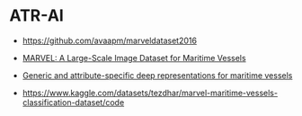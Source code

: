 # ATR-AI

- https://github.com/avaapm/marveldataset2016

- [MARVEL: A Large-Scale Image Dataset for Maritime Vessels](https://link.springer.com/chapter/10.1007/978-3-319-54193-8_11)

- [Generic and attribute-specific deep representations for maritime vessels](https://ipsjcva.springeropen.com/articles/10.1186/s41074-017-0033-4)

- https://www.kaggle.com/datasets/tezdhar/marvel-maritime-vessels-classification-dataset/code
